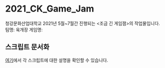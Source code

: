 # 2021_CK_Game_Jam
청강문화산업대학교 2021년 5월~7월간 진행되는 &lt;조금 긴 게임잼>의 작업물입니다.
팀명: 육개장
게임명: 
## 스크립트 문서화
[여기](https://docs.google.com/spreadsheets/d/1ecYlDwKkJ13xPC_HxWGFX3oo2_oGl293EZN5LVmAlow/edit?usp=sharing)에서 각 스크립트에 대한 설명을 확인할 수 있습니다.
